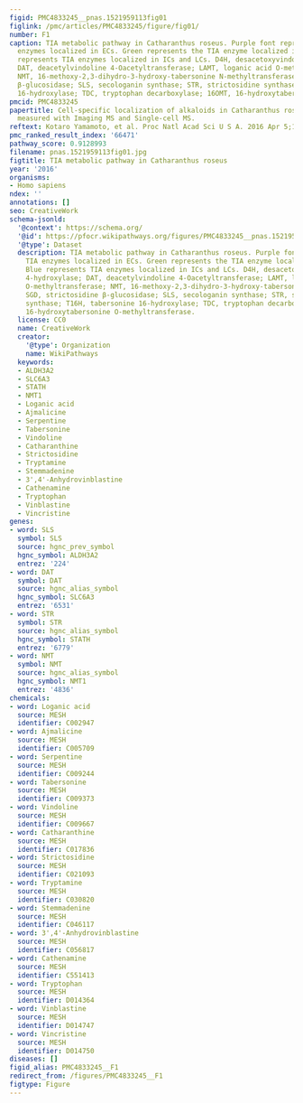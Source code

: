 ```yaml
---
figid: PMC4833245__pnas.1521959113fig01
figlink: /pmc/articles/PMC4833245/figure/fig01/
number: F1
caption: TIA metabolic pathway in Catharanthus roseus. Purple font represents TIA
  enzymes localized in ECs. Green represents the TIA enzyme localized in PCs. Blue
  represents TIA enzymes localized in ICs and LCs. D4H, desacetoxyvindoline 4-hydroxylase;
  DAT, deacetylvindoline 4-Oacetyltransferase; LAMT, loganic acid O-methyltransferase;
  NMT, 16-methoxy-2,3-dihydro-3-hydroxy-tabersonine N-methyltransferase; SGD, strictosidine
  β-glucosidase; SLS, secologanin synthase; STR, strictosidine synthase; T16H, tabersonine
  16-hydroxylase; TDC, tryptophan decarboxylase; 16OMT, 16-hydroxytabersonine O-methyltransferase.
pmcid: PMC4833245
papertitle: Cell-specific localization of alkaloids in Catharanthus roseus stem tissue
  measured with Imaging MS and Single-cell MS.
reftext: Kotaro Yamamoto, et al. Proc Natl Acad Sci U S A. 2016 Apr 5;113(14):3891-3896.
pmc_ranked_result_index: '66471'
pathway_score: 0.9128993
filename: pnas.1521959113fig01.jpg
figtitle: TIA metabolic pathway in Catharanthus roseus
year: '2016'
organisms:
- Homo sapiens
ndex: ''
annotations: []
seo: CreativeWork
schema-jsonld:
  '@context': https://schema.org/
  '@id': https://pfocr.wikipathways.org/figures/PMC4833245__pnas.1521959113fig01.html
  '@type': Dataset
  description: TIA metabolic pathway in Catharanthus roseus. Purple font represents
    TIA enzymes localized in ECs. Green represents the TIA enzyme localized in PCs.
    Blue represents TIA enzymes localized in ICs and LCs. D4H, desacetoxyvindoline
    4-hydroxylase; DAT, deacetylvindoline 4-Oacetyltransferase; LAMT, loganic acid
    O-methyltransferase; NMT, 16-methoxy-2,3-dihydro-3-hydroxy-tabersonine N-methyltransferase;
    SGD, strictosidine β-glucosidase; SLS, secologanin synthase; STR, strictosidine
    synthase; T16H, tabersonine 16-hydroxylase; TDC, tryptophan decarboxylase; 16OMT,
    16-hydroxytabersonine O-methyltransferase.
  license: CC0
  name: CreativeWork
  creator:
    '@type': Organization
    name: WikiPathways
  keywords:
  - ALDH3A2
  - SLC6A3
  - STATH
  - NMT1
  - Loganic acid
  - Ajmalicine
  - Serpentine
  - Tabersonine
  - Vindoline
  - Catharanthine
  - Strictosidine
  - Tryptamine
  - Stemmadenine
  - 3',4'-Anhydrovinblastine
  - Cathenamine
  - Tryptophan
  - Vinblastine
  - Vincristine
genes:
- word: SLS
  symbol: SLS
  source: hgnc_prev_symbol
  hgnc_symbol: ALDH3A2
  entrez: '224'
- word: DAT
  symbol: DAT
  source: hgnc_alias_symbol
  hgnc_symbol: SLC6A3
  entrez: '6531'
- word: STR
  symbol: STR
  source: hgnc_alias_symbol
  hgnc_symbol: STATH
  entrez: '6779'
- word: NMT
  symbol: NMT
  source: hgnc_alias_symbol
  hgnc_symbol: NMT1
  entrez: '4836'
chemicals:
- word: Loganic acid
  source: MESH
  identifier: C002947
- word: Ajmalicine
  source: MESH
  identifier: C005709
- word: Serpentine
  source: MESH
  identifier: C009244
- word: Tabersonine
  source: MESH
  identifier: C009373
- word: Vindoline
  source: MESH
  identifier: C009667
- word: Catharanthine
  source: MESH
  identifier: C017836
- word: Strictosidine
  source: MESH
  identifier: C021093
- word: Tryptamine
  source: MESH
  identifier: C030820
- word: Stemmadenine
  source: MESH
  identifier: C046117
- word: 3',4'-Anhydrovinblastine
  source: MESH
  identifier: C056817
- word: Cathenamine
  source: MESH
  identifier: C551413
- word: Tryptophan
  source: MESH
  identifier: D014364
- word: Vinblastine
  source: MESH
  identifier: D014747
- word: Vincristine
  source: MESH
  identifier: D014750
diseases: []
figid_alias: PMC4833245__F1
redirect_from: /figures/PMC4833245__F1
figtype: Figure
---
```

